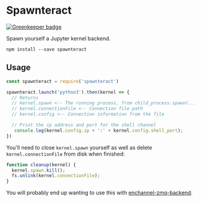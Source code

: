 # Spawnteract

[![Greenkeeper badge](https://badges.greenkeeper.io/nteract/spawnteract.svg)](https://greenkeeper.io/)

Spawn yourself a Jupyter kernel backend.

```
npm install --save spawnteract
```

## Usage

```javascript
const spawnteract = require('spawnteract')

spawnteract.launch('python3').then(kernel => {
  // Returns
  // kernel.spawn <-- The running process, from child_process.spawn(...)
  // kernel.connectionFile <-- Connection file path
  // kernel.config <-- Connection information from the file

  // Print the ip address and port for the shell channel
   console.log(kernel.config.ip + ':' + kernel.config.shell_port);
})
```

You'll need to close `kernel.spawn` yourself as well as delete `kernel.connectionFile` from disk when finished:

```js
function cleanup(kernel) {
  kernel.spawn.kill();
  fs.unlink(kernel.connectionFile);
}
```

You will probably end up wanting to use this with [enchannel-zmq-backend](https://github.com/nteract/enchannel-zmq-backend).
